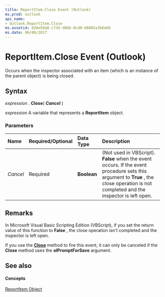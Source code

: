 ```yaml
---
title: ReportItem.Close Event (Outlook)
ms.prod: outlook
api_name:
- Outlook.ReportItem.Close
ms.assetid: d20e50a8-c73d-d866-0cd0-d6085a3b6eb6
ms.date: 06/08/2017
---
```



# ReportItem.Close Event (Outlook)

Occurs when the inspector associated with an item (which is an instance of the parent object) is being closed.


## Syntax

 _expression_ . **Close**( **_Cancel_** )

 _expression_ A variable that represents a **ReportItem** object.


### Parameters



|**Name**|**Required/Optional**|**Data Type**|**Description**|
|:-----|:-----|:-----|:-----|
| _Cancel_|Required| **Boolean**|(Not used in VBScript).  **False** when the event occurs. If the event procedure sets this argument to **True** , the close operation is not completed and the inspector is left open.|

## Remarks

In Microsoft Visual Basic Scripting Edition (VBScript), if you set the return value of this function to  **False** , the close operation isn't completed and the inspector is left open.

If you use the  **[Close](Outlook.ReportItem.Close(method).md)** method to fire this event, it can only be canceled if the **Close** method uses the **olPromptForSave** argument.


## See also


#### Concepts


[ReportItem Object](Outlook.ReportItem.md)

